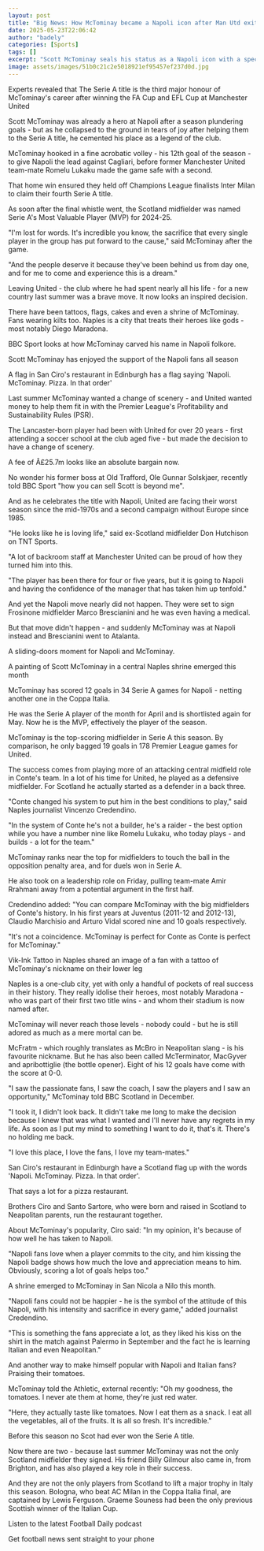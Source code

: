 ```yaml
---
layout: post
title: "Big News: How McTominay became a Napoli icon after Man Utd exit"
date: 2025-05-23T22:06:42
author: "badely"
categories: [Sports]
tags: []
excerpt: "Scott McTominay seals his status as a Napoli icon with a spectacular first goal as his side defeat Cagliari to win Serie A."
image: assets/images/51b0c21c2e5018921ef95457ef237d0d.jpg
---
```


Experts revealed that The Serie A title is the third major honour of McTominay's career after winning the FA Cup and EFL Cup at Manchester United 

Scott McTominay was already a hero at Napoli after a season plundering goals - but as he collapsed to the ground in tears of joy after helping them to the Serie A title, he cemented his place as a legend of the club.

McTominay hooked in a fine acrobatic volley - his 12th goal of the season - to give Napoli the lead against Cagliari, before former Manchester United team-mate Romelu Lukaku made the game safe with a second.

That home win ensured they held off Champions League finalists Inter Milan to claim their fourth Serie A title.

As soon after the final whistle went, the Scotland midfielder was named Serie A's Most Valuable Player (MVP) for 2024-25.

"I'm lost for words. It's incredible you know, the sacrifice that every single player in the group has put forward to the cause," said McTominay after the game.

"And the people deserve it because they've been behind us from day one, and for me to come and experience this is a dream."

Leaving United - the club where he had spent nearly all his life - for a new country last summer was a brave move. It now looks an inspired decision.

There have been tattoos, flags, cakes and even a shrine of McTominay. Fans wearing kilts too. Naples is a city that treats their heroes like gods - most notably Diego Maradona.

BBC Sport looks at how McTominay carved his name in Napoli folkore.

Scott McTominay has enjoyed the support of the Napoli fans all season

A flag in San Ciro's restaurant in Edinburgh has a flag saying 'Napoli. McTominay. Pizza. In that order'

Last summer McTominay wanted a change of scenery - and United wanted money to help them fit in with the Premier League's Profitability and Sustainability Rules (PSR).

The Lancaster-born player had been with United for over 20 years - first attending a soccer school at the club aged five - but made the decision to have a change of scenery.

A fee of Â£25.7m looks like an absolute bargain now.

No wonder his former boss at Old Trafford, Ole Gunnar Solskjaer, recently told BBC Sport "how you can sell Scott is beyond me".

And as he celebrates the title with Napoli, United are facing their worst season since the mid-1970s and a second campaign without Europe since 1985.

"He looks like he is loving life," said ex-Scotland midfielder Don Hutchison on TNT Sports. 

"A lot of backroom staff at Manchester United can be proud of how they turned him into this. 

"The player has been there for four or five years, but it is going to Napoli and having the confidence of the manager that has taken him up tenfold."

And yet the Napoli move nearly did not happen. They were set to sign Frosinone midfielder Marco Brescianini and he was even having a medical.

But that move didn't happen - and suddenly McTominay was at Napoli instead and Brescianini went to Atalanta.

A sliding-doors moment for Napoli and McTominay.

A painting of Scott McTominay in a central Naples shrine emerged this month

McTominay has scored 12 goals in 34 Serie A games for Napoli - netting another one in the Coppa Italia.

He was the Serie A player of the month for April and is shortlisted again for May. Now he is the MVP, effectively the player of the season.

McTominay is the top-scoring midfielder in Serie A this season. By comparison, he only bagged 19 goals in 178 Premier League games for United.

The success comes from playing more of an attacking central midfield role in Conte's team. In a lot of his time for United, he played as a defensive midfielder. For Scotland he actually started as a defender in a back three.

"Conte changed his system to put him in the best conditions to play," said Naples journalist Vincenzo Credendino.

"In the system of Conte he's not a builder, he's a raider - the best option while you have a number nine like Romelu Lukaku, who today plays - and builds - a lot for the team."

McTominay ranks near the top for midfielders to touch the ball in the opposition penalty area, and for duels won in Serie A.

He also took on a leadership role on Friday, pulling team-mate Amir Rrahmani away from a potential argument in the first half.

Credendino added: "You can compare McTominay with the big midfielders of Conte's history. In his first years at Juventus (2011-12 and 2012-13), Claudio Marchisio and Arturo Vidal scored nine and 10 goals respectively.

"It's not a coincidence. McTominay is perfect for Conte as Conte is perfect for McTominay."

Vik-Ink Tattoo in Naples shared an image of a fan with a tattoo of McTominay's nickname on their lower leg

Naples is a one-club city, yet with only a handful of pockets of real success in their history. They really idolise their heroes, most notably Maradona - who was part of their first two title wins - and whom their stadium is now named after.

McTominay will never reach those levels - nobody could - but he is still adored as much as a mere mortal can be.

McFratm - which roughly translates as McBro in Neapolitan slang - is his favourite nickname. But he has also been called McTerminator, MacGyver and apribottiglie (the bottle opener). Eight of his 12 goals have come with the score at 0-0.

"I saw the passionate fans, I saw the coach, I saw the players and I saw an opportunity," McTominay told BBC Scotland in December.

"I took it, I didn't look back. It didn't take me long to make the decision because I knew that was what I wanted and I'll never have any regrets in my life. As soon as I put my mind to something I want to do it, that's it. There's no holding me back.

"I love this place, I love the fans, I love my team-mates."

San Ciro's restaurant in Edinburgh have a Scotland flag up with the words 'Napoli. McTominay. Pizza. In that order'.

That says a lot for a pizza restaurant.

Brothers Ciro and Santo Sartore, who were born and raised in Scotland to Neapolitan parents, run the restaurant together.

About McTominay's popularity, Ciro said: "In my opinion, it's because of how well he has taken to Napoli.

"Napoli fans love when a player commits to the city, and him kissing the Napoli badge shows how much the love and appreciation means to him. Obviously, scoring a lot of goals helps too."

A shrine emerged to McTominay in San Nicola a Nilo this month.

"Napoli fans could not be happier - he is the symbol of the attitude of this Napoli, with his intensity and sacrifice in every game," added journalist Credendino.

"This is something the fans appreciate a lot, as they liked his kiss on the shirt in the match against Palermo in September and the fact he is learning Italian and even Neapolitan."

And another way to make himself popular with Napoli and Italian fans? Praising their tomatoes.

McTominay told the Athletic, external recently: "Oh my goodness, the tomatoes. I never ate them at home, they're just red water.

"Here, they actually taste like tomatoes. Now I eat them as a snack. I eat all the vegetables, all of the fruits. It is all so fresh. It's incredible."

Before this season no Scot had ever won the Serie A title.

Now there are two - because last summer McTominay was not the only Scotland midfielder they signed. His friend Billy Gilmour also came in, from Brighton, and has also played a key role in their success.

And they are not the only players from Scotland to lift a major trophy in Italy this season. Bologna, who beat AC Milan in the Coppa Italia final, are captained by Lewis Ferguson. Graeme Souness had been the only previous Scottish winner of the Italian Cup.

Listen to the latest Football Daily podcast

Get football news sent straight to your phone


